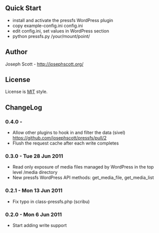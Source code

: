 
## Quick Start

- install and activate the pressfs WordPress plugin
- copy example-config.ini config.ini
- edit config.ini, set values in WordPress section
- python pressfs.py /your/mount/point/

## Author
Joseph Scott - <http://josephscott.org/>

## License

License is <a href="http://www.opensource.org/licenses/mit-license.php">MIT</a> style.

## ChangeLog

### 0.4.0 -
- Allow other plugins to hook in and filter the data (sivel)
  https://github.com/josephscott/pressfs/pull/2
- Flush the request cache after each write completes

### 0.3.0 - Tue 28 Jun 2011
- Read only exposure of media files managed by WordPress in the top level /media directory
- New pressfs WordPress API methods: get_media_file, get_media_list

### 0.2.1 - Mon 13 Jun 2011
- Fix typo in class-pressfs.php (scribu)

### 0.2.0 - Mon 6 Jun 2011
- Start adding write support

